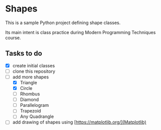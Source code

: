 # Shapes

This is a sample Python project defining shape classes.

Its main intent is class practice during Modern Programming Techniques course.

## Tasks to do

- [X] create initial classes
- [ ] clone this repository
- [ ] add more shapes
    - [X] Triangle
    - [X] Circle
    - [ ] Rhombus
    - [ ] Diamond
    - [ ] Parallelogram 
    - [ ] Trapezoid 
    - [ ] Any Quadrangle
- [ ] add drawing of shapes using [https://matplotlib.org/](Matplotlib)
